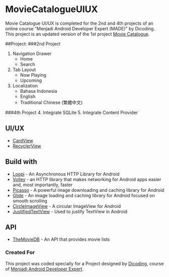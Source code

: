 # MovieCatalogueUIUX

Movie Catalogue UI/UX is completed for the 2nd and 4th projects of an online course "Menjadi Android Developer Expert (MADE)" by Dicoding.
This project is an updated version of the 1st project [Movie Catalogue](https://github.com/erwandy92/Movie-Catalogue).

##Project:
###2nd Project
1. Navigation Drawer 
   - Home
   - Search
2. Tab Layout
   - Now Playing
   - Upcoming
3. Localization
   - Bahasa Indonesia
   - English
   - Traditional Chinese (繁體中文)

###4th Project
4. Integrate SQLite
5. Integrate Content Provider
   
## UI/UX
* [CardView](https://github.com/googlesamples/android-CardView)
* [RecyclerView](https://github.com/googlesamples/android-RecyclerView)

## Build with

* [Loopj](https://github.com/loopj/android-async-http) - An Asynchronous HTTP Library for Android
* [Volley](https://github.com/google/volley) - an HTTP library that makes networking for Android apps easier and, most importantly, faster
* [Picasso](https://github.com/square/picasso) - A powerful image downloading and caching library for Android
* [Glide](https://github.com/bumptech/glide) - An image loading and caching library for Android focused on smooth scrolling
* [CircleImageView](https://github.com/hdodenhof/CircleImageView) - A circular ImageView for Android
* [JustifiedTextView](https://github.com/ufo22940268/android-justifiedtextview) - Used to justify TextView in Android

## API
* [TheMovieDB](https://www.themoviedb.org) - An API that provides movie lists

### Created For
This project was coded specially for a Project designed by [Dicoding](https://www.dicoding.com), course of [Menjadi Android Developer Expert](https://www.dicoding.com/academies/14).


